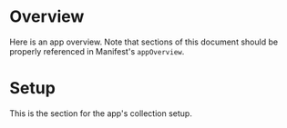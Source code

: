 # Overview

Here is an app overview. Note that sections of this document should be properly referenced in Manifest's `appOverview`.

# Setup

This is the section for the app's collection setup.